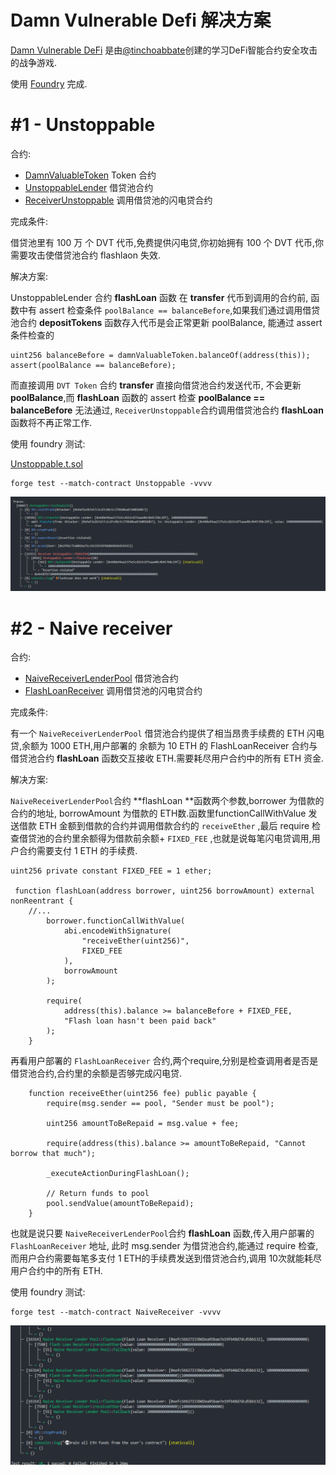# Damn Vulnerable Defi 解决方案
[Damn Vulnerable DeFi](https://www.damnvulnerabledefi.xyz/) 是由[@tinchoabbate](https://twitter.com/tinchoabbate)创建的学习DeFi智能合约安全攻击的战争游戏.


使用 [Foundry](https://github.com/foundry-rs/foundry)  完成.



# #1 - Unstoppable

合约:

- [DamnValuableToken](https://github.com/Poor4ever/damn-vulnerable-defi-solution/blob/main/src/DamnValuableToken.sol)  Token 合约
-  [UnstoppableLender](https://github.com/Poor4ever/damn-vulnerable-defi-solution/blob/main/src/unstoppable/UnstoppableLender.sol)   借贷池合约
- [ReceiverUnstoppable](https://github.com/Poor4ever/damn-vulnerable-defi-solution/blob/main/src/unstoppable/ReceiverUnstoppable.sol) 调用借贷池的闪电贷合约



完成条件:

借贷池里有 100 万 个 DVT 代币,免费提供闪电贷,你初始拥有 100 个 DVT 代币,你需要攻击使借贷池合约 flashlaon 失效.



解决方案:

UnstoppableLender 合约 **flashLoan** 函数 在 **transfer** 代币到调用的合约前, 函数中有 assert 检查条件 `poolBalance == balanceBefore`,如果我们通过调用借贷池合约 **depositTokens** 函数存入代币是会正常更新 poolBalance, 能通过 assert 条件检查的 

```solidity
uint256 balanceBefore = damnValuableToken.balanceOf(address(this));
assert(poolBalance == balanceBefore);
```

而直接调用 `DVT Token` 合约 **transfer** 直接向借贷池合约发送代币, 不会更新 **poolBalance**,而 **flashLoan** 函数的 assert 检查  **poolBalance == balanceBefore** 无法通过, `ReceiverUnstoppable`合约调用借贷池合约 **flashLoan** 函数将不再正常工作.



使用 foundry 测试:

[Unstoppable.t.sol](https://github.com/Poor4ever/damn-vulnerable-defi-solution/blob/main/src/test/Unstoppable.t.sol)

```
forge test --match-contract Unstoppable -vvvv
```

![Unstoppable](./testimage/Unstoppable.png)



# #2 - Naive receiver

合约:

- [NaiveReceiverLenderPool](https://github.com/Poor4ever/damn-vulnerable-defi-solution/blob/main/src/NaiveReceiverLenderPool.sol)  借贷池合约
- [FlashLoanReceiver](https://github.com/Poor4ever/damn-vulnerable-defi-solution/blob/main/src/unstoppable/FlashLoanReceiver.sol)   调用借贷池的闪电贷合约

完成条件:

有一个 `NaiveReceiverLenderPool` 借贷池合约提供了相当昂贵手续费的 ETH 闪电贷,余额为 1000 ETH,用户部署的 余额为 10 ETH 的 FlashLoanReceiver 合约与借贷池合约 **flashLoan** 函数交互接收 ETH.需要耗尽用户合约中的所有 ETH 资金.



解决方案:

 `NaiveReceiverLenderPool`合约 **flashLoan **函数两个参数,borrower 为借款的合约的地址, borrowAmount 为借款的 ETH数.函数里functionCallWithValue 发送借款 ETH 金额到借款的合约并调用借款合约的 `receiveEther` ,最后 require 检查借贷池的合约里余额得为借款前余额+ `FIXED_FEE` ,也就是说每笔闪电贷调用,用户合约需要支付 1 ETH  的手续费.

```solidity
uint256 private constant FIXED_FEE = 1 ether;

 function flashLoan(address borrower, uint256 borrowAmount) external nonReentrant {
	//...
        borrower.functionCallWithValue(
            abi.encodeWithSignature(
                "receiveEther(uint256)",
                FIXED_FEE
            ),
            borrowAmount
        );
        
        require(
            address(this).balance >= balanceBefore + FIXED_FEE,
            "Flash loan hasn't been paid back"
        );
    }
```


再看用户部署的 `FlashLoanReceiver` 合约,两个require,分别是检查调用者是否是借贷池合约,合约里的余额是否够完成闪电贷.

```solidity
    function receiveEther(uint256 fee) public payable {
        require(msg.sender == pool, "Sender must be pool");

        uint256 amountToBeRepaid = msg.value + fee;

        require(address(this).balance >= amountToBeRepaid, "Cannot borrow that much");
        
        _executeActionDuringFlashLoan();
        
        // Return funds to pool
        pool.sendValue(amountToBeRepaid);
    }
```

也就是说只要 `NaiveReceiverLenderPool`合约 **flashLoan** 函数,传入用户部署的 `FlashLoanReceiver` 地址, 此时 msg.sender 为借贷池合约,能通过 require 检查,而用户合约需要每笔多支付 1 ETH的手续费发送到借贷池合约,调用 10次就能耗尽用户合约中的所有 ETH.

使用 foundry 测试:

```
forge test --match-contract NaiveReceiver -vvvv
```

![NaiveReceiver](./testimage/NaiveReceiver.png)
